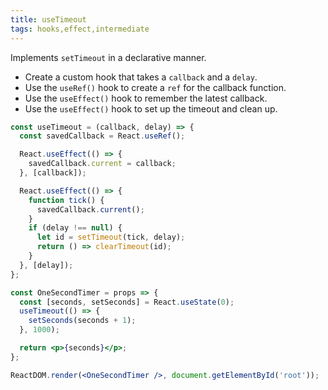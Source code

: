 ```yaml
---
title: useTimeout
tags: hooks,effect,intermediate
---
```


Implements `setTimeout` in a declarative manner.

- Create a custom hook that takes a `callback` and a `delay`.
- Use the `useRef()` hook to create a `ref` for the callback function.
- Use the `useEffect()` hook to remember the latest callback.
- Use the `useEffect()` hook to set up the timeout and clean up.

```jsx
const useTimeout = (callback, delay) => {
  const savedCallback = React.useRef();

  React.useEffect(() => {
    savedCallback.current = callback;
  }, [callback]);

  React.useEffect(() => {
    function tick() {
      savedCallback.current();
    }
    if (delay !== null) {
      let id = setTimeout(tick, delay);
      return () => clearTimeout(id);
    }
  }, [delay]);
};
```

```jsx
const OneSecondTimer = props => {
  const [seconds, setSeconds] = React.useState(0);
  useTimeout(() => {
    setSeconds(seconds + 1);
  }, 1000);

  return <p>{seconds}</p>;
};

ReactDOM.render(<OneSecondTimer />, document.getElementById('root'));
```
